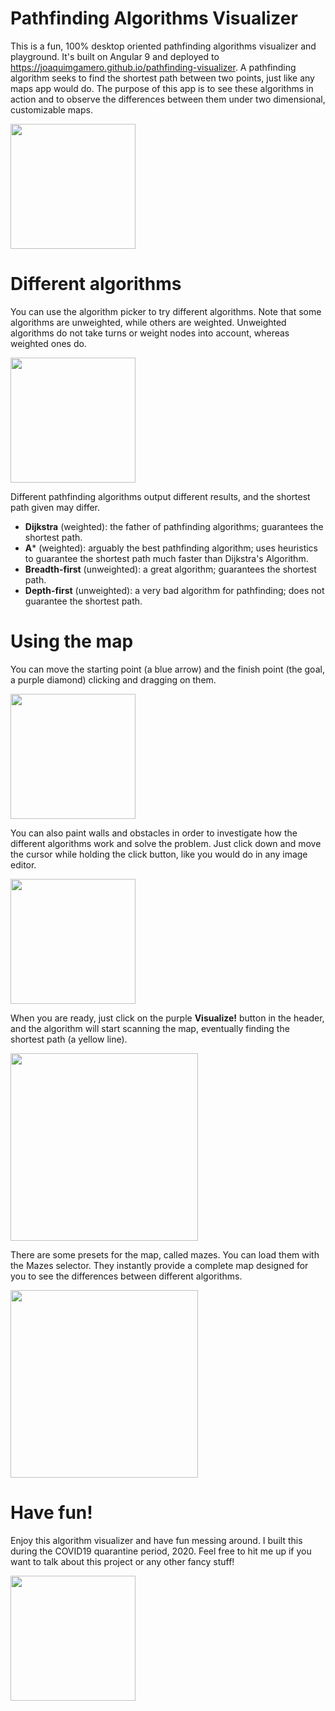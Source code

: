 # Pathfinding Algorithms Visualizer

This is a fun, 100% desktop oriented pathfinding algorithms visualizer and playground. It's built on Angular 9 and deployed to <a href="https://joaquimgamero.github.io/pathfinding-visualizer/">https://joaquimgamero.github.io/pathfinding-visualizer</a>. A pathfinding algorithm seeks to find the shortest path between two points, just like any maps app would do. The purpose of this app is to see these algorithms in action and to observe the differences between them under two dimensional, customizable maps.

<img src="https://joaquimgamero.github.io/pathfinding-visualizer/assets/img/pathfinding-example.jpg" width="200">

# Different algorithms

You can use the algorithm picker to try different algorithms. Note that some algorithms are unweighted, while others are weighted. Unweighted algorithms do not take turns or weight nodes into account, whereas weighted ones do.

<img src="https://joaquimgamero.github.io/pathfinding-visualizer/assets/img/pick-algorithm.gif" width="200">

Different pathfinding algorithms output different results, and the shortest path given may differ.

* **Dijkstra** (weighted): the father of pathfinding algorithms; guarantees the shortest path.
* **A*** (weighted): arguably the best pathfinding algorithm; uses heuristics to guarantee the shortest path much faster than Dijkstra's Algorithm.
* **Breadth-first** (unweighted): a great algorithm; guarantees the shortest path.
* **Depth-first** (unweighted): a very bad algorithm for pathfinding; does not guarantee the shortest path.

# Using the map 

You can move the starting point (a blue arrow) and the finish point (the goal, a purple diamond) clicking and dragging on them.

<img src="https://joaquimgamero.github.io/pathfinding-visualizer/assets/img/drag.gif" width="200">

You can also paint walls and obstacles in order to investigate how the different algorithms work and solve the problem. Just click down and move the cursor while holding the click button, like you would do in any image editor.

<img src="https://joaquimgamero.github.io/pathfinding-visualizer/assets/img/paint.gif" width="200">

When you are ready, just click on the purple **Visualize!** button in the header, and the algorithm will start scanning the map, eventually finding the shortest path (a yellow line).

<img src="https://joaquimgamero.github.io/pathfinding-visualizer/assets/img/visualize.gif" width="300">

There are some presets for the map, called mazes. You can load them with the Mazes selector. They instantly provide a complete map designed for you to see the differences between different algorithms.

<img src="https://joaquimgamero.github.io/pathfinding-visualizer/assets/img/maze.png" width="300">

# Have fun!

Enjoy this algorithm visualizer and have fun messing around. I built this during the COVID19 quarantine period, 2020. Feel free to hit me up if you want to talk about this project or any other fancy stuff!

<img src="https://joaquimgamero.github.io/pathfinding-visualizer/assets/img/fun.webp" width="200">
